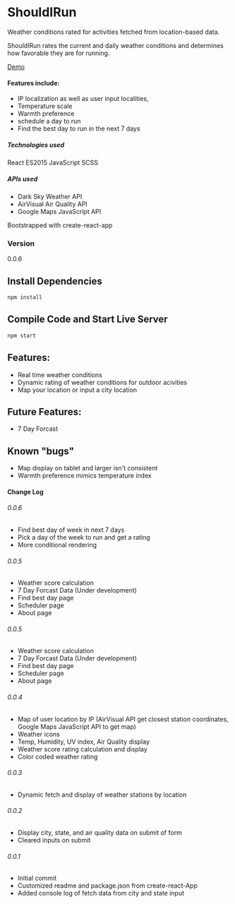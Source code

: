 # ShouldIRun

Weather conditions rated for activities fetched from location-based data.

ShouldIRun rates the current and daily weather conditions and determines how favorable they are for running.

[Demo](https://jbratcher.github.io/ShouldIRun)

#### Features include:

* IP localization as well as user input localities,
* Temperature scale 
* Warmth preference 
* schedule a day to run
* Find the best day to run in the next 7 days

##### Technologies used

React
ES2015 JavaScript
SCSS

##### APIs used

* Dark Sky Weather API
* AirVisual Air Quality API
* Google Maps JavaScript API

Bootstrapped with create-react-app

### Version

0.0.6

## Install Dependencies

```bash
npm install
```

## Compile Code and Start Live Server

```bash
npm start
```

## Features:

* Real time weather conditions
* Dynamic rating of weather conditions for outdoor acivities
* Map your location or input a city location

## Future Features:

* 7 Day Forcast

## Known "bugs"

* Map display on tablet and larger isn't consistent
* Warmth preference mimics temperature index

#### Change Log

###### 0.0.6

* Find best day of week in next 7 days
* Pick a day of the week to run and get a rating
* More conditional rendering

###### 0.0.5

* Weather score calculation
* 7 Day Forcast Data (Under development)
* Find best day page
* Scheduler page
* About page

###### 0.0.5

* Weather score calculation
* 7 Day Forcast Data (Under development)
* Find best day page
* Scheduler page
* About page

###### 0.0.4

* Map of user location by IP (AirVisual API get closest station coordinates, Google Maps JavaScript API to get map)
* Weather icons
* Temp, Humidity, UV index, Air Quality display
* Weather score rating calculation and display
* Color coded weather rating

###### 0.0.3

* Dynamic fetch and display of weather stations by location

###### 0.0.2

* Display city, state, and air quality data on submit of form
* Cleared inputs on submit


###### 0.0.1

* Initial commit
* Customized readme and package.json from create-react-App
* Added console log of fetch data from city and state input
